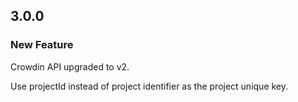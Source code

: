 ## 3.0.0 

### New Feature

Crowdin API upgraded to v2.

Use projectId instead of project identifier as the project unique key.